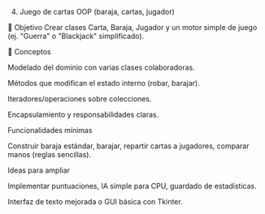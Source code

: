 4) Juego de cartas OOP (baraja, cartas, jugador)

🎯 Objetivo
Crear clases Carta, Baraja, Jugador y un motor simple de juego (ej. "Guerra" o "Blackjack" simplificado).

🧩 Conceptos

Modelado del dominio con varias clases colaboradoras.

Métodos que modifican el estado interno (robar, barajar).

Iteradores/operaciones sobre colecciones.

Encapsulamiento y responsabilidades claras.

Funcionalidades mínimas

Construir baraja estándar, barajar, repartir cartas a jugadores, comparar manos (reglas sencillas).

Ideas para ampliar

Implementar puntuaciones, IA simple para CPU, guardado de estadísticas.

Interfaz de texto mejorada o GUI básica con Tkinter.